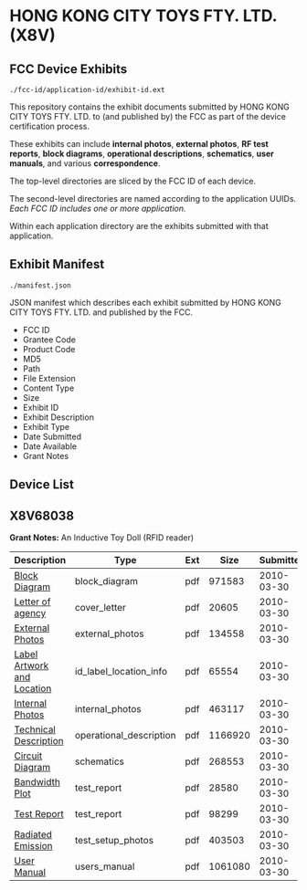 # HONG KONG CITY TOYS FTY. LTD. (X8V)
## FCC Device Exhibits

```
./fcc-id/application-id/exhibit-id.ext
```

This repository contains the exhibit documents submitted by HONG KONG CITY TOYS FTY. LTD. to (and published by) the FCC as part of the device certification process.

These exhibits can include **internal photos**, **external photos**, **RF test reports**, **block diagrams**, **operational descriptions**, **schematics**, **user manuals**, and various **correspondence**.

The top-level directories are sliced by the FCC ID of each device.

The second-level directories are named according to the application UUIDs. *Each FCC ID includes one or more application.*

Within each application directory are the exhibits submitted with that application. 

## Exhibit Manifest

```
./manifest.json
```

JSON manifest which describes each exhibit submitted by HONG KONG CITY TOYS FTY. LTD. and published by the FCC.

- FCC ID
- Grantee Code
- Product Code
- MD5
- Path
- File Extension
- Content Type
- Size
- Exhibit ID
- Exhibit Description
- Exhibit Type
- Date Submitted
- Date Available
- Grant Notes

## Device List
## X8V68038
**Grant Notes:** An Inductive Toy Doll (RFID reader)

| Description | Type | Ext | Size | Submitted | Available |
| ----------- | ---- | --- | ---- | --------- | --------- |
| [Block Diagram](X8V68038/061461443f70e8c565e6ba50a2c2c44e/1258643.pdf) | block_diagram | pdf | 971583 | 2010-03-30 | 2010-03-30 |
| [Letter of agency](X8V68038/061461443f70e8c565e6ba50a2c2c44e/1258650.pdf) | cover_letter | pdf | 20605 | 2010-03-30 | 2010-03-30 |
| [External Photos](X8V68038/061461443f70e8c565e6ba50a2c2c44e/1258647.pdf) | external_photos | pdf | 134558 | 2010-03-30 | 2010-03-30 |
| [Label Artwork and Location](X8V68038/061461443f70e8c565e6ba50a2c2c44e/1258649.pdf) | id_label_location_info | pdf | 65554 | 2010-03-30 | 2010-03-30 |
| [Internal Photos](X8V68038/061461443f70e8c565e6ba50a2c2c44e/1258648.pdf) | internal_photos | pdf | 463117 | 2010-03-30 | 2010-03-30 |
| [Technical Description](X8V68038/061461443f70e8c565e6ba50a2c2c44e/1258646.pdf) | operational_description | pdf | 1166920 | 2010-03-30 | 2010-03-30 |
| [Circuit Diagram](X8V68038/061461443f70e8c565e6ba50a2c2c44e/1258645.pdf) | schematics | pdf | 268553 | 2010-03-30 | 2010-03-30 |
| [Bandwidth Plot](X8V68038/061461443f70e8c565e6ba50a2c2c44e/1258644.pdf) | test_report | pdf | 28580 | 2010-03-30 | 2010-03-30 |
| [Test Report](X8V68038/061461443f70e8c565e6ba50a2c2c44e/1258653.pdf) | test_report | pdf | 98299 | 2010-03-30 | 2010-03-30 |
| [Radiated Emission](X8V68038/061461443f70e8c565e6ba50a2c2c44e/1258652.pdf) | test_setup_photos | pdf | 403503 | 2010-03-30 | 2010-03-30 |
| [User Manual](X8V68038/061461443f70e8c565e6ba50a2c2c44e/1258651.pdf) | users_manual | pdf | 1061080 | 2010-03-30 | 2010-03-30 |
